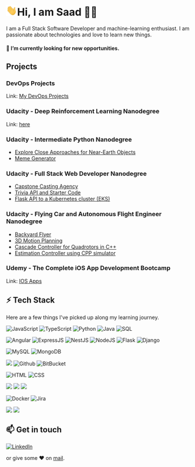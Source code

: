# <img src="https://raw.githubusercontent.com/ABSphreak/ABSphreak/master/gifs/Hi.gif" width="30px">Hi, I am Saad 👨‍💻

I am a Full Stack Software Developer and machine-learning enthusiast. I am passionate about technologies and love to learn new things.

#### 🔭 I’m currently looking for new opportunities.

## Projects

### DevOps Projects

Link: [My DevOps Projects](https://github.com/saadshamim01/DevOps-Project)

### Udacity - Deep Reinforcement Learning Nanodegree

Link: [here](https://github.com/saadshamim01/udacity-deep-reinforcement-learning)

### Udacity - Intermediate Python Nanodegree

- [Explore Close Approaches for Near-Earth Objects](https://github.com/saadshamim01/udacity-near-earth-objects)
- [Meme Generator](https://github.com/saadshamim01/udacity-meme-generator)

### Udacity - Full Stack Web Developer Nanodegree

- [Capstone Casting Agency](https://github.com/saadshamim01/udacity-fsnd-casting-agency)
- [Trivia API and Starter Code](https://github.com/saadshamim01/udacity-fsnd)
- [Flask API to a Kubernetes cluster (EKS)](https://github.com/saadshamim01/udacity-fsnd-flask-app-eks)

### Udacity - Flying Car and Autonomous Flight Engineer Nanodegree

 - [Backyard Flyer](https://github.com/saadshamim01/udacity-fcnd-backyard-flyer)
 - [3D Motion Planning](https://github.com/saadshamim01/udacity-fcnd-motion-planning)
 - [Cascade Controller for Quadrotors in C++](https://github.com/saadshamim01/udacity-fcnd-controls-cpp)
 - [Estimation Controller using CPP simulator](https://github.com/saadshamim01/udacity-fcnd-estimation-cpp)

### Udemy - The Complete iOS App Development Bootcamp

Link: [IOS Apps](https://github.com/saadshamim01/udemy-ios-app-development-bootcamp)

## ⚡ Tech Stack

Here are a few things I've picked up along my learning journey.


  ![JavaScript](https://img.shields.io/badge/JavaScript-F7DF1E?style=for-the-badge&logo=javascript&logoColor=black) ![TypeScript](https://img.shields.io/badge/TypeScript-007ACC?style=for-the-badge&logo=typescript&logoColor=white) ![Python](https://img.shields.io/badge/-Python-000?style=for-the-badge&logo=python) ![Java](https://img.shields.io/badge/Java-ED8B00?style=for-the-badge&logo=java&logoColor=white) ![SQL](https://img.shields.io/badge/-SQL-000?style=for-the-badge&logo=MySQL&logoColor=4479A1)

 ![Angular](https://img.shields.io/badge/Angular-DD0031?style=for-the-badge&logo=angular&logoColor=white) ![ExpressJS](https://img.shields.io/badge/Express.js-404D59?style=for-the-badge) ![NestJS](https://img.shields.io/badge/nestjs%20-%23E0234E.svg?&style=for-the-badge&logo=nestjs&logoColor=white) ![NodeJS](https://img.shields.io/badge/Node.js-43853D?style=for-the-badge&logo=node.js&logoColor=white) ![Flask](https://img.shields.io/badge/Flask-000000?style=for-the-badge&logo=flask&logoColor=white) ![Django](https://img.shields.io/badge/Django-092E20?style=for-the-badge&logo=django&logoColor=white)

 ![MySQL](https://img.shields.io/badge/MySQL-00000F?style=for-the-badge&logo=mysql&logoColor=white) ![MongoDB](https://img.shields.io/badge/MongoDB-4EA94B?style=for-the-badge&logo=mongodb&logoColor=white)

 ![](https://img.shields.io/badge/git%20-%23F05033.svg?&style=for-the-badge&logo=git&logoColor=white)  ![Github](https://img.shields.io/badge/github%20-%23121011.svg?&style=for-the-badge&logo=github&logoColor=white) ![BitBucket](https://img.shields.io/badge/bitbucket%20-%230047B3.svg?&style=for-the-badge&logo=bitbucket&logoColor=white)

 ![HTML](https://img.shields.io/badge/HTML5-E34F26?style=for-the-badge&logo=html5&logoColor=white) ![CSS](https://img.shields.io/badge/CSS-239120?&style=for-the-badge&logo=css3&logoColor=white)

 ![](https://img.shields.io/badge/Keras%20-%23D00000.svg?&style=for-the-badge&logo=Keras&logoColor=white) ![](https://img.shields.io/badge/pandas%20-%23150458.svg?&style=for-the-badge&logo=pandas&logoColor=white) ![](https://img.shields.io/badge/numpy%20-%23013243.svg?&style=for-the-badge&logo=numpy&logoColor=white)

 ![Docker](https://img.shields.io/badge/docker%20-%230db7ed.svg?&style=for-the-badge&logo=docker&logoColor=white) ![Jira](https://img.shields.io/badge/-Jira-000?&style=for-the-badge&logo=Jira-Software&logoColor=0052CC)

 ![](https://img.shields.io/badge/-Raspberry%20Pi-C51A4A?style=for-the-badge&logo=Raspberry-Pi) ![](https://img.shields.io/badge/-Arduino-00979D?style=for-the-badge&logo=Arduino&logoColor=white)


## 📫 Get in touch
[![LinkedIn](https://img.shields.io/badge/LinkedIn-0077B5?style=for-the-badge&logo=linkedin&logoColor=white)](https://www.linkedin.com/in/saad-shamim/)

 or give some ♥ on [mail](mailto:saadshamim01@gmail.com).


